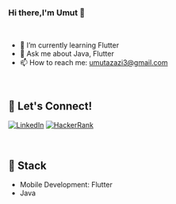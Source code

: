 ### Hi there,I'm Umut 👋
<br />

- 🌱 I’m currently learning Flutter
- 💬 Ask me about Java, Flutter
- 📫 How to reach me: umutazazi3@gmail.com

<br />

## 🔗 Let's Connect!
<a href="https://www.linkedin.com/in/umutazazi/" target="_blank"><img alt="LinkedIn" src="https://img.shields.io/badge/linkedin-%230077B5.svg?&style=for-the-badge&logo=linkedin&logoColor=white" /></a>
<a href="https://www.hackerrank.com/umutazazi3" target="_blank"><img alt="HackerRank" src="https://img.shields.io/badge/-Hackerrank-2EC866?style=for-the-badge&logo=HackerRank&logoColor=white" /></a>

<br />

## 🔨 Stack 



- Mobile Development: Flutter
- Java



<br />
